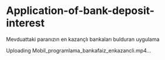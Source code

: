 # Application-of-bank-deposit-interest
Mevduattaki paranızın en kazançlı bankaları bulduran uygulama


Uploading Mobil_programlama_bankafaiz_enkazancli.mp4…


